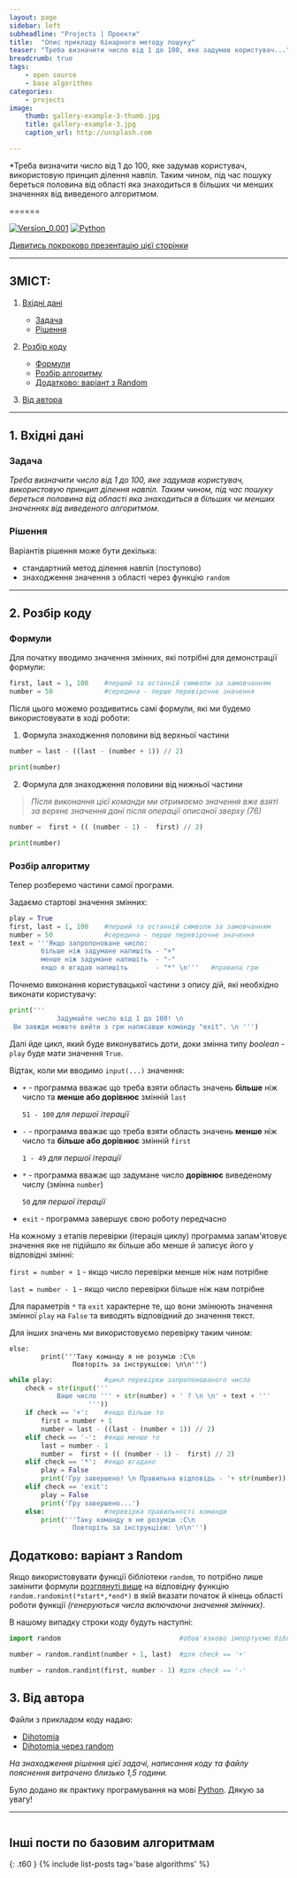 ```yaml
---
layout: page
sidebar: left
subheadline: "Projects | Проекти"
title:  "Опис прикладу бінарного методу пошуку"
teaser: "Треба визначити число від 1 до 100, яке задумав користувач..."
breadcrumb: true
tags:
    - open source
    - base algorithms
categories:
    - projects
image:
    thumb: gallery-example-3-thumb.jpg
    title: gallery-example-3.jpg
    caption_url: http://unsplash.com

---
```


*Треба визначити число від 1 до 100, яке задумав користувач, використовую принцип ділення навпіл. Таким чином, під час пошуку береться половина від області яка знаходиться в більших чи менших значеннях від виведеного алгоритмом.
<!--more-->


======

[![Version_0.001](https://img.shields.io/badge/version-0.001-orange.svg)](https://github.com/dmytrohoi/Dihotomia) [![Python](https://img.shields.io/pypi/pyversions/Django.svg)](https://www.python.org)

[Дивитись покроково презентацію цієї сторінки](https://github.com/dmytrohoi/Dihotomia/blob/master/docs/slides.html)

----

## ЗМІСТ:

1. [Вхідні дані](#1-Вхідні-дані)
    - [Задача](#Задача)
    - [Рішення](#Рішення)


2. [Розбір коду](#2-Розбір-коду)
    - [Формули](#Формули)
    - [Розбір алгоритму](#Розбір-алгоритму)
    - [Додатково: варіант з Random](#%D0%94%D0%BE%D0%B4%D0%B0%D1%82%D0%BA%D0%BE%D0%B2%D0%BE-%D0%B2%D0%B0%D1%80%D1%96%D0%B0%D0%BD%D1%82-%D0%B7-random)


3. [Від автора](#3-Від-автора)


----

## 1. Вхідні дані


### Задача

*Треба визначити число від 1 до 100, яке задумав користувач, використовую принцип ділення навпіл. Таким чином, під час пошуку береться половина від області яка знаходиться в більших чи менших значеннях від виведеного алгоритмом.*

### Рішення


Варіантів рішення може бути декілька:
 - стандартний метод ділення навпіл (поступово)
 - знаходження значення з області через функцію ```random```

----

## 2. Розбір коду

### Формули

Для початку вводимо значення змінних, які потрібні для демонстрації формули:


```python
first, last = 1, 100    #перший та останній символи за замовчанням
number = 50             #середина - перше перевірочне значення
```

Після цього можемо роздивитись самі формули, які ми будемо використовувати в ході роботи:

1. Формула знаходження половини від верхньої частини


```python
number = last - ((last - (number + 1)) // 2)

print(number)
```

2. Формула для знаходження половини від нижньої частини

> _Після виконання цієї команди ми отримаємо значення вже взяті за верхнє значення дані після операції описаної зверху (76)_


```python
number =  first + (( (number - 1) -  first) // 2)

print(number)
```

### Розбір алгоритму

Тепер розберемо частини самої програми.

Задаємо стартові значення змінних:


```python
play = True
first, last = 1, 100    #перший та останній символи за замовчанням
number = 50             #середина - перше перевірочне значення
text = '''Якщо запропоноване число:
        більше ніж задумане напишіть - "+"
        менше ніж задумане напишіть  - "-"
        якщо я вгадав напишіть       - "*" \n'''   #правила гри
```

Почнемо виконання користувацької частини з опису дій, які необхідно виконати користувачу:


```python
print('''
            Задумайте число від 1 до 100! \n
 Ви завжди можете вийти з гри написавши команду "exit". \n ''')
```

Далі йде цикл, який буде виконуватись доти, доки змінна типу _boolean_ - ```play``` буде мати значення ```True```.



Відтак, коли ми вводимо ```input(...)``` значення:

- ```+``` - программа вважає що треба взяти область значень **більше** ніж число та **менше або дорівнює** змінній ```last```

   ```51 - 100``` *для першої ітерації*


- ```-``` - программа вважає що треба взяти область значень **менше** ніж число та **більше або дорівнює** змінній ```first```

   ```1 - 49``` *для першої ітерації*


- ```*``` - программа вважає що задумане число **дорівнює** виведеному числу (змінна ```number```)

   ```50``` *для першої ітерації*


- ```exit``` - программа завершує свою роботу передчасно



На кожному з етапів перевірки (ітерація циклу) программа запам'ятовує значення яке не підійшло як більше або менше й записує його у відповідні змінні:

 ```first = number + 1``` - якщо число перевірки менше ніж нам потрібне

 ```last = number - 1``` - якщо число перевірки більше ніж нам потрібне



Для параметрів ```*``` та ```exit``` характерне те, що вони змінюють значення змінної ```play``` на ```False``` та виводять відповідний до значення текст.



Для інших значень ми використовуємо перевірку таким чином:

```
else:
        print('''Таку команду я не розумію :С\n
                Повторіть за інструкцією: \n\n''')
```


```python
while play:             #цикл перевірки запропонованого числа
    check = str(input('''
            Ваше число ''' + str(number) + ' ? \n \n' + text + '''
                    '''))
    if check == '+':    #якщо більше то
        first = number + 1
        number = last - ((last - (number + 1)) // 2)
    elif check == '-':  #якщо менше то
        last = number - 1
        number =  first + (( (number - 1) -  first) // 2)
    elif check == '*':  #якщо вгадано
        play = False
        print('Гру завершено! \n Правильна відповідь - '+ str(number))
    elif check == 'exit':
        play = False
        print('Гру завершено...')
    else:               #перевірка правильності команди
        print('''Таку команду я не розумію :С\n
                Повторіть за інструкцією: \n\n''')
```

## Додатково: варіант з Random

Якщо використовувати функції бібліотеки ```random```, то потрібно лише замінити формули [розглянуті вище](#Формули) на відповідну функцію ```random.randomint(*start*,*end*)``` в якій вказати початок й кінець області роботи функції *(генеруються числа включаючи значення змінних)*.

В нашому випадку строки коду будуть наступні:


```python
import random                              #обов'язково імпортуємо бібліотеку

number = random.randint(number + 1, last)  #для check == '+'

number = random.randint(first, number - 1) #для check == '-'
```

## 3. Від автора

Файли з прикладом коду надаю:

- [Dihotomia](https://github.com/dmytrohoi/Dihotomia/blob/master//dihotomia.py)
- [Dihotomia через random](https://github.com/dmytrohoi/Dihotomia/blob/master//dihotomiarandom.py)

*На знаходження рішення цієї задачі, написання коду та файлу пояснення витрачено близько 1,5 години.*

Було додано як практику програмування на мові [Python](https://github.com/topics/python).
Дякую за увагу!

----

~~~

~~~


## Інші пости по базовим алгоритмам
{: .t60 }
{% include list-posts tag='base algorithms' %}
